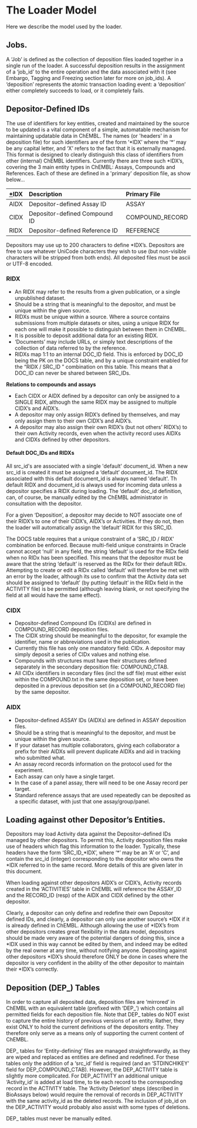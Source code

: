 # The Loader Model

Here we describe the model used by the loader.

## Jobs.

A ‘Job’ is defined as the collection of deposition files loaded together in a single run of the loader. A successful deposition results in the assignment of a ‘job\_id’ to the entire operation and the data associated with it \(see Embargo, Tagging and Freezing section later for more on job\_ids\). A ‘deposition’ represents the atomic transaction loading event: a ‘deposition’ either completely succeeds to load, or it completely fails.

## Depositor-Defined IDs

The use of identifiers for key entities, created and maintained by the source to be updated is a vital component of a simple, automatable mechanism for maintaining updatable data in ChEMBL. The names \(or 'headers' in a deposition file\) for such identifiers are of the form ‘\*IDX’ where the ‘\*’ may be any capital letter, and ‘X’ refers to the fact that it is externally managed. This format is designed to clearly distinguish this class of identifiers from other \(internal\) ChEMBL identifiers. Currently there are three such \*IDX’s, covering the 3 main entity types in ChEMBL: Assays, Compounds and References. Each of these are defined in a 'primary' deposition file, as show below...

| [\*]()IDX | Description | Primary File |
| :--- | :--- | :--- |
| AIDX | Depositor-defined Assay ID | ASSAY |
| CIDX | Depositor-defined Compound ID | COMPOUND\_RECORD |
| RIDX | Depositor-defined Reference ID | REFERENCE |

Depositors may use up to 200 characters to define \*IDX’s. Depositors are free to use whatever UniCode characters they wish to use \(but non-visible characters will be stripped from both ends\). All deposited files must be ascii or UTF-8 encoded.

### RIDX

* An RIDX may refer to the results from a given publication, or a single unpublished dataset.
* Should be a string that is meaningful to the depositor, and must be unique within the given source.
* RIDXs must be unique within a source. Where a source contains submissions from multiple datasets or sites, using a unique RIDX for each one will make it possible to distinguish between them in ChEMBL.
* It is possible to deposit additional data for an existing RIDX.
* ‘Documents’ may include URLs, or simply text descriptions of the collection of data referred to by the reference.
* RIDXs map 1:1 to an internal DOC\_ID field. This is enforced by DOC\_ID being the PK on the DOCS table, and by a unique constraint enabled for the “RIDX / SRC\_ID ” combination on this table. This means that a DOC\_ID can never be shared between SRC\_IDs.

**Relations to compounds and assays**

* Each CIDX or AIDX defined by a depositor can only be assigned to a SINGLE RIDX, although the same RIDX may be assigned to multiple CIDX’s and AIDX’s. 
* A depositor may only assign RIDX’s defined by themselves, and may only assign them to their own CIDX’s and AIDX’s. 
* A depositor may also assign their own RIDX’s \(but not others’ RIDX’s\) to their own Activity records, even when the activity record uses AIDXs and CIDXs defined by other depositors.

#### Default DOC\_IDs and RIDXs

All src\_id's are associated with a single 'default' document\_id. When a new src\_id is created it must be assigned a ‘default’ document\_id. The RIDX associated with this default document\_id is always named 'default'. Th default RIDX and document\_id is always used for incoming data unless a depositor specifies a RIDX during loading. The ‘default’ doc\_id definition, can, of course, be manually edited by the ChEMBL administrator in consultation with the depositor.

For a given ‘Deposition’, a depositor may decide to NOT associate one of their RIDX’s to one of their CIDX’s, AIDX’s or Activities. If they do not, then the loader will automatically assign the ‘default’ RIDX for this SRC\_ID.

The DOCS table requires that a unique constraint of a ‘SRC\_ID / RIDX’ combination be enforced. Because multi-field unique constraints in Oracle cannot accept ‘null’ in any field, the string ‘default’ is used for the RIDx field when no RIDx has been specified. This means that the depositor must be aware that the string ‘default’ is reserved as the RIDx for their default RIDx. Attempting to create or edit a RIDx called ‘default’ will therefore be met with an error by the loader, although its use to confirm that the Activity data set should be assigned to ‘default’ \(by putting ‘default’ in the RIDx field in the ACTIVITY file\) is be permitted \(although leaving blank, or not specifying the field at all would have the same effect\).

### CIDX

* Depositor-defined Compound IDs \(CIDXs\) are defined in COMPOUND\_RECORD deposition files. 
* The CIDX string should be meaningful to the depositor, for example the identifier, name or abbreviations used in the publication. 
* Currently this file has only one mandatory field: CIDx.  A depositor may simply deposit a series of CIDx values and nothing else.
* Compounds with structures must have their structures defined separately in the secondary deposition file: COMPOUND\_CTAB. 
* All CIDx identifiers in secondary files \(incl the sdf file\) must either exist within the COMPOUND.txt in the same deposition set, or have been deposited in a previous deposition set \(in a COMPOUND\_RECORD file\) by the same depositor.

### AIDX

* Depositor-defined ASSAY IDs \(AIDXs\) are defined in ASSAY deposition files.
* Should be a string that is meaningful to the depositor, and must be unique within the given source.
* If your dataset has multiple collaborators, giving each collaborator a prefix for their AIDXs will prevent duplicate AIDXs and aid in tracking who submitted what.
* An assay record records information on the protocol used for the experiment. 
* Each assay can only have a single target.
* In the case of a panel assay, there will need to be one Assay record per target.
* Standard reference assays that are used repeatedly can be deposited as a specific dataset, with just that one assay/group/panel.

## Loading against other Depositor’s Entities.

Depositors may load Activity data against the Depositor–defined IDs managed by other depositors. To permit this, Activity deposition files make use of headers which flag this information to the loader. Typically, these headers have the form ‘SRC\_ID\_\*IDX’, where ‘\*’ may be an ‘A’ or ‘C’, and contain the src\_id \(integer\) corresponding to the depositor who owns the \*IDX referred to in the same record. More details of this are given later in this document.

When loading against other depositors AIDX’s or CIDX’s, Activity records created in the ‘ACTIVITIES’ table in ChEMBL will reference the ASSAY\_ID and the RECORD\_ID \(resp\) of the AIDX and CIDX defined by the other depositor.

Clearly, a depositor can only define and redefine their own Depositor defined IDs, and clearly, a depositor can only use another source’s \*IDX if it is already defined in ChEMBL. Although allowing the use of \*IDX’s from other depositors creates great flexibility in the data model, depositors should be made very aware of the potential dangers of doing this, since a \*IDX used in this way cannot be edited by them, and indeed may be edited by the real owner at any time, without notifying anyone. Depositing against other depositors \*IDX’s should therefore ONLY be done in cases where the depositor is very confident in the ability of the other depositor to maintain their \*IDX’s correctly.

## Deposition \(DEP\_\) Tables

In order to capture all deposited data, deposition files are ‘mirrored’ in ChEMBL with an equivalent table \(prefixed with ‘DEP\_’\) which contains all permitted fields for each deposition file. Note that DEP\_ tables do NOT exist to capture the entire history of previous versions of an entity. Rather, they exist ONLY to hold the current definitions of the depositors entity. They therefore only serve as a means only of supporting the current content of ChEMBL.

DEP\_ tables for ‘Entity-defining’ files are managed straightforwardly, as they are wiped and replaced as entities are defined and redefined. For these tables only the addition of a ‘src\_id’ field is required \(and an ‘STDINCHIKEY’ field for DEP\_COMPOUND\_CTAB\). However, the DEP\_ACTIVITY table is slightly more complicated. For DEP\_ACTIVITY an additional unique ‘Activity\_id’ is added at load time, to tie each record to the corresponding record in the ACTIVITY table. The ‘Activity Deletion’ steps \(described in BioAssays below\) would require the removal of records in DEP\_ACTIVITY with the same activity\_id as the deleted records. The inclusion of job\_id on the DEP\_ACTIVITY would probably also assist with some types of deletions.

DEP\_ tables must never be manually edited.

